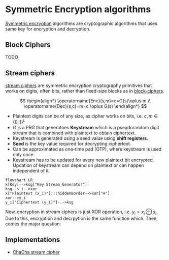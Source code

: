 # Symmetric Encryption algorithms

[Symmetric encryption](https://en.wikipedia.org/wiki/Symmetric-key_algorithm) algorithms are cryptographic algorithms that uses same key for encryption and decryption.

## Block Ciphers

TODO

## Stream ciphers

[stream ciphers](https://en.wikipedia.org/wiki/Stream_cipher) are symmetric encryption cryptography primitives that works on digits, often bits, rather than fixed-size blocks as in [block-ciphers](https://en.wikipedia.org/wiki/Block_cipher).

$$
\begin{align*}
\operatorname{Enc}(s,m)=c=G(s)\oplus m \\
\operatorname{Dec}(s,c)=m=c \oplus G(s)
\end{align*}
$$

- Plaintext digits can be of any size, as cipher works on bits, i.e. $c,m\in \{ 0,1 \}^{L}$
- $G$ is a PRG that generatoes **Keystream** which is a pseudorandom digit stream that is combined with plaintext to obtain ciphertext.
- Keystream is generated using a seed value using **shift registers**.
- **Seed** is the key value required for decrypting ciphertext.
- Can be approximated as one-time pad (OTP), where keystream is used only once.
- Keystream has to be updated for every new plaintext bit encrypted. Updation of keystream can depend on plaintext or can happen independent of it.

```mermaid
flowchart LR
k[Key]-->ksg["Key Stream Generator"]
ksg--s_i-->xor
x["Plaintext (x_i)"]:::hiddenBorder-->xor["⊕"]
xor-->y_i
y_i["Ciphertext (y_i)"]-.->ksg
```

Now, encryption in stream ciphers is just XOR operation, i.e. $y_{i}=x_{i} \oplus s_{i}$. Due to this, encryption and decrpytion is the same function which. Then, comes the major question:

## Implementations

- [ChaCha stream cipher](./chacha/README.md)